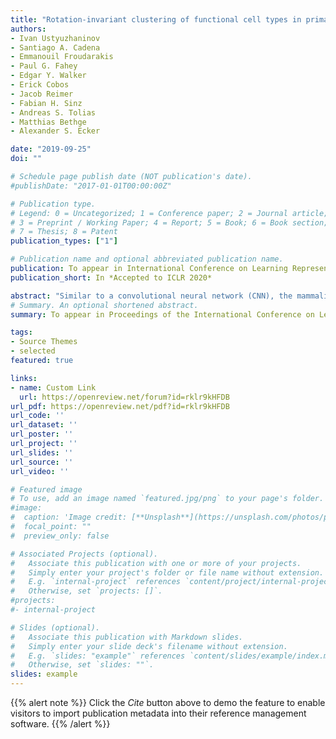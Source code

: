 ```yaml
---
title: "Rotation-invariant clustering of functional cell types in primary visual cortex"
authors:
- Ivan Ustyuzhaninov
- Santiago A. Cadena
- Emmanouil Froudarakis
- Paul G. Fahey
- Edgar Y. Walker
- Erick Cobos
- Jacob Reimer
- Fabian H. Sinz
- Andreas S. Tolias
- Matthias Bethge
- Alexander S. Ecker

date: "2019-09-25"
doi: ""

# Schedule page publish date (NOT publication's date).
#publishDate: "2017-01-01T00:00:00Z"

# Publication type.
# Legend: 0 = Uncategorized; 1 = Conference paper; 2 = Journal article;
# 3 = Preprint / Working Paper; 4 = Report; 5 = Book; 6 = Book section;
# 7 = Thesis; 8 = Patent
publication_types: ["1"]

# Publication name and optional abbreviated publication name.
publication: To appear in International Conference on Learning Representations (ICLR) 2020
publication_short: In *Accepted to ICLR 2020*

abstract: "Similar to a convolutional neural network (CNN), the mammalian retina encodes visual information into several dozen nonlinear feature maps, each formed by one ganglion cell type that tiles the visual space in an approximately shift-equivariant manner. Whether such organization into distinct cell types is maintained at the level of cortical image processing is an open question. Predictive models building upon convolutional features have been shown to provide state-of-the-art performance, and have recently been extended to include rotation equivariance in order to account for the orientation selectivity of V1 neurons. However, generally no direct correspondence between CNN feature maps and groups of individual neurons emerges in these models, thus rendering it an open question whether V1 neurons form distinct functional clusters. Here we build upon the rotation-equivariant representation of a CNN-based V1 model and propose a methodology for clustering the representations of neurons in this model to find functional cell types independent of preferred orientations of the neurons. We apply this method to a dataset of 6000 neurons and visualize the preferred stimuli of the resulting clusters. Our results highlight the range of non-linear computations in mouse V1."
# Summary. An optional shortened abstract.
summary: To appear in Proceedings of the International Conference on Learning Representations (ICLR) 2020

tags:
- Source Themes
- selected
featured: true

links:
- name: Custom Link
  url: https://openreview.net/forum?id=rklr9kHFDB
url_pdf: https://openreview.net/pdf?id=rklr9kHFDB
url_code: ''
url_dataset: ''
url_poster: ''
url_project: ''
url_slides: ''
url_source: ''
url_video: ''

# Featured image
# To use, add an image named `featured.jpg/png` to your page's folder. 
#image:
#  caption: 'Image credit: [**Unsplash**](https://unsplash.com/photos/pLCdAaMFLTE)'
#  focal_point: ""
#  preview_only: false

# Associated Projects (optional).
#   Associate this publication with one or more of your projects.
#   Simply enter your project's folder or file name without extension.
#   E.g. `internal-project` references `content/project/internal-project/index.md`.
#   Otherwise, set `projects: []`.
#projects:
#- internal-project

# Slides (optional).
#   Associate this publication with Markdown slides.
#   Simply enter your slide deck's filename without extension.
#   E.g. `slides: "example"` references `content/slides/example/index.md`.
#   Otherwise, set `slides: ""`.
slides: example
---
```


{{% alert note %}}
Click the *Cite* button above to demo the feature to enable visitors to import publication metadata into their reference management software.
{{% /alert %}}
<!--
{{% alert note %}}
Click the *Slides* button above to demo Academic's Markdown slides feature.
{{% /alert %}}


#Supplementary notes can be added here, including [code and math](https://sourcethemes.com/academic/docs/writing-markdown-latex/).
-->

